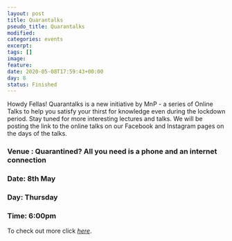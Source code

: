 ```yaml
---
layout: post
title: Quarantalks
pseudo_title: Quarantalks
modified:
categories: events
excerpt:
tags: []
image:
feature:
date: 2020-05-08T17:59:43+00:00
day: 8
status: Finished
---
```

Howdy Fellas!
Quarantalks is a new initiative by MnP - a series of Online Talks to help you satisfy your thirst for knowledge even during the lockdown period. Stay tuned for more interesting lectures and talks. We will be posting the link to the online talks on our Facebook and Instagram pages on the days of the talks.

### Venue : Quarantined? All you need is a phone and an internet connection

### Date: 8th May

### Day: Thursday

### Time: 6:00pm

To check out more click <a href="quarantalks/" target="_blank"><i>here</i></a>.
